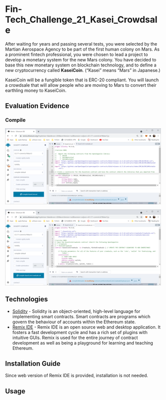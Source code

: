 # Fin-Tech_Challenge_21_Kasei_Crowdsale

After waiting for years and passing several tests, you were selected by the Martian Aerospace Agency to be part of the first human colony on Mars. As a prominent fintech professional, you were chosen to lead a project to develop a monetary system for the new Mars colony. You have decided to base this new monetary system on blockchain technology, and to define a new cryptocurrency called **KaseiCoin**. (“Kasei” means “Mars” in Japanese.)

KaseiCoin will be a fungible token that is ERC-20 compliant. You will launch a crowdsale that will allow people who are moving to Mars to convert their earthling money to KaseiCoin.

## Evaluation Evidence

### Compile

![compile01.png](images/compile01.png)



![compile02.png](images/compile02.png)



## Technologies

* [Solidity](https://docs.soliditylang.org/en/v0.8.7/) - Solidity is an object-oriented, high-level language for implementing smart contracts. Smart contracts are programs which govern the behaviour of accounts within the Ethereum state.
* [Remix IDE](https://remix-ide.readthedocs.io/en/latest/) - Remix IDE is an open source web and desktop application. It fosters a fast development cycle and has a rich set of plugins with intuitive GUIs. Remix is used for the entire journey of contract development as well as being a playground for learning and teaching Ethereum.



## Installation Guide

Since web version of Remix IDE is provided, installation is not needed.



## Usage
